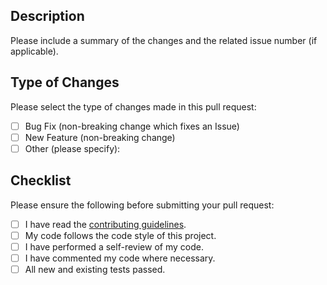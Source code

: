 ## Description

Please include a summary of the changes and the related issue number (if applicable).

## Type of Changes
Please select the type of changes made in this pull request:
- [ ] Bug Fix (non-breaking change which fixes an Issue)
- [ ] New Feature (non-breaking change)
- [ ] Other (please specify):

## Checklist
Please ensure the following before submitting your pull request:
- [ ] I have read the [contributing guidelines](https://github.com/Geuthur/aa-memberaudit-dashboard/blob/master/CONTRIBUTING.md).
- [ ] My code follows the code style of this project.
- [ ] I have performed a self-review of my code.
- [ ] I have commented my code where necessary.
- [ ] All new and existing tests passed.
